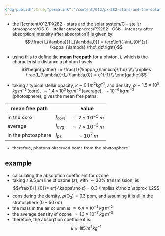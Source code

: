 ```yaml
---
{"dg-publish":true,"permalink":"/content/012/px-282-stars-and-the-solar-system/c-stellar-atmosphere/c5-8-stellar-atmospheres/px-282-c7-mean-free-path/","noteIcon":"1","created":"2024-11-25T10:50:32.000+00:00","updated":"2024-12-22T12:55:13.576+00:00"}
---
```


- the [[content/012/PX282 - stars and the solar system/C - stellar atmosphere/C5-8 - stellar atmospheres/PX282 - C6b - intensity after absorption\|intensity after absorption]] is given by:
$${\frac{I_{\lambda}}{I_{\lambda,0}} = \exp\left(-\int_{0}^{z} \kappa_{\lambda} \rho\,dz\right)}$$
- using this to define the **mean free path** for a photon, $l$, which is the characteristic distance a photon travels: 
$$\begin{gather}
l = \frac{1}{\kappa_{\lambda}\rho} \\\\
\implies \frac{I_{\lambda}}{I_{\lambda,0}} = e^{-1} \\ 
\end{gather}$$

- taking a typical stellar opacity, $\kappa\sim0.1\,m^{2}kg^{-1}$, and density, $\rho\sim 1.5\times10^{5}\,kg\,m^{-3}$ (core), $\sim 1.4\times10^{3}\,kg\,m^{-3}$ (average), $\sim 10^{-6}\,kg\,m^{-3}$ (photosphere), gives the mean free paths:

| mean free path     |            |          value           |
| ------------------ | ---------- | :----------------------: |
| in the core        | $l_{core}$ | $\sim 7\times10^{-5}\,m$ |
| average            | $l_{avg}$  | $\sim 7\times10^{-3}\,m$ |
| in the photosphere | $l_{ps}$   |     $\sim 10^{7}\,m$     |
- therefore, photons observed come from the photosphere
## example
- calculating the absorption coefficient for ozone
- taking a $9.5\,\mu m$ line of ozone $(z)$, with $\sim30\%$ transmission, ie:
$$\frac{I}{I_{0}}= e^{-\kappa\rho z} = 0.3 \implies k\rho z \approx 1.2$$
- considering the density, $\rho(\text{O}_{3}) = 0.3~$ppm, and assuming it is all in the stratosphere $(0-50\,km)$ 
- the mass in the air column is $\simeq 6.4\times10^{-3}\,kg\,m^{-2}$
- the average density of ozone $\simeq 1.3\times10^{-7}\,kg\,m^{-3}$
- therefore, the absorption coefficient is: 
$$\kappa \approx 185\,m^{2}kg^{-1}$$
